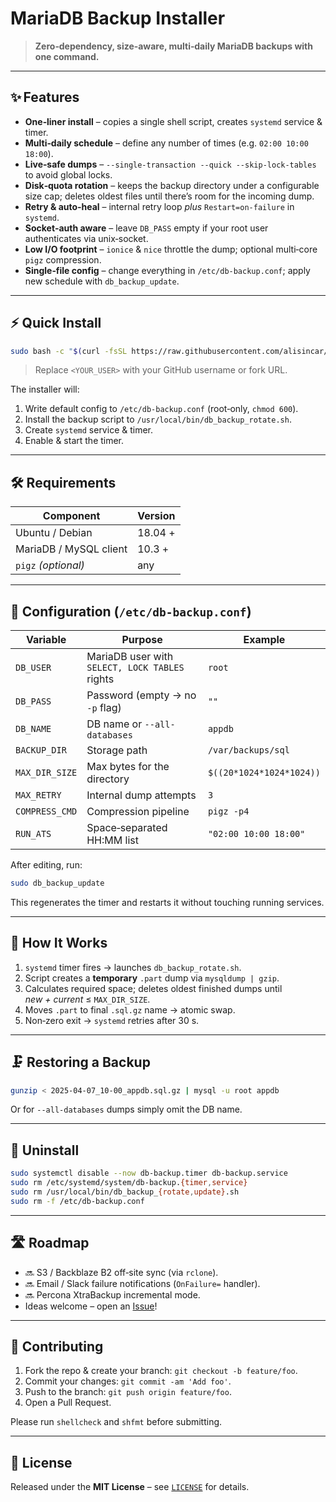 # MariaDB Backup Installer

> **Zero‑dependency, size‑aware, multi‑daily MariaDB backups with one command.**

---

## ✨ Features

* **One‑liner install** – copies a single shell script, creates `systemd` service & timer.
* **Multi‑daily schedule** – define any number of times (e.g. `02:00 10:00 18:00`).
* **Live‑safe dumps** – `--single-transaction --quick --skip-lock-tables` to avoid global locks.
* **Disk‑quota rotation** – keeps the backup directory under a configurable size cap; deletes oldest files until there’s room for the incoming dump.
* **Retry & auto‑heal** – internal retry loop *plus* `Restart=on‑failure` in `systemd`.
* **Socket‑auth aware** – leave `DB_PASS` empty if your root user authenticates via unix‑socket.
* **Low I/O footprint** – `ionice` & `nice` throttle the dump; optional multi‑core `pigz` compression.
* **Single‑file config** – change everything in `/etc/db-backup.conf`; apply new schedule with `db_backup_update`.

---

## ⚡️ Quick Install

```bash
sudo bash -c "$(curl -fsSL https://raw.githubusercontent.com/alisincar/mariadb-backup-installer/main/scripts/mariadb_backup_install.sh)"
```

> Replace `<YOUR_USER>` with your GitHub username or fork URL.

The installer will:

1. Write default config to `/etc/db-backup.conf` (root‑only, `chmod 600`).
2. Install the backup script to `/usr/local/bin/db_backup_rotate.sh`.
3. Create `systemd` service & timer.
4. Enable & start the timer.

---

## 🛠 Requirements

| Component | Version |
|-----------|---------|
| Ubuntu / Debian | 18.04 + |
| MariaDB / MySQL client | 10.3 + |
| `pigz` *(optional)* | any |

---

## 🔧 Configuration (`/etc/db-backup.conf`)

| Variable | Purpose | Example |
|----------|---------|---------|
| `DB_USER` | MariaDB user with `SELECT, LOCK TABLES` rights | `root` |
| `DB_PASS` | Password (empty → no `-p` flag) | `""` |
| `DB_NAME` | DB name or `--all-databases` | `appdb` |
| `BACKUP_DIR` | Storage path | `/var/backups/sql` |
| `MAX_DIR_SIZE` | Max bytes for the directory | `$((20*1024*1024*1024))` |
| `MAX_RETRY` | Internal dump attempts | `3` |
| `COMPRESS_CMD` | Compression pipeline | `pigz -p4` |
| `RUN_ATS` | Space‑separated HH:MM list | `"02:00 10:00 18:00"` |

After editing, run:

```bash
sudo db_backup_update
```

This regenerates the timer and restarts it without touching running services.

---

## 🚀 How It Works

1. `systemd` timer fires → launches `db_backup_rotate.sh`.
2. Script creates a **temporary** `.part` dump via `mysqldump | gzip`.
3. Calculates required space; deletes oldest finished dumps until *new + current* ≤ `MAX_DIR_SIZE`.
4. Moves `.part` to final `.sql.gz` name → atomic swap.
5. Non‑zero exit → `systemd` retries after 30 s.


---

## 🗜 Restoring a Backup

```bash
gunzip < 2025-04-07_10-00_appdb.sql.gz | mysql -u root appdb
```

Or for `--all-databases` dumps simply omit the DB name.

---

## 🧹 Uninstall

```bash
sudo systemctl disable --now db-backup.timer db-backup.service
sudo rm /etc/systemd/system/db-backup.{timer,service}
sudo rm /usr/local/bin/db_backup_{rotate,update}.sh
sudo rm -f /etc/db-backup.conf
```

---

## 🛣 Roadmap

* 🔜 S3 / Backblaze B2 off‑site sync (via `rclone`).
* 🔜 Email / Slack failure notifications (`OnFailure=` handler).
* 🔜 Percona XtraBackup incremental mode.
* Ideas welcome – open an [Issue](https://github.com/alisincar/mariadb-backup-installer/issues)!

---

## 🤝 Contributing

1. Fork the repo & create your branch: `git checkout -b feature/foo`.
2. Commit your changes: `git commit -am 'Add foo'`.
3. Push to the branch: `git push origin feature/foo`.
4. Open a Pull Request.

Please run `shellcheck` and `shfmt` before submitting.

---

## 📜 License

Released under the **MIT License** – see [`LICENSE`](LICENSE) for details.
